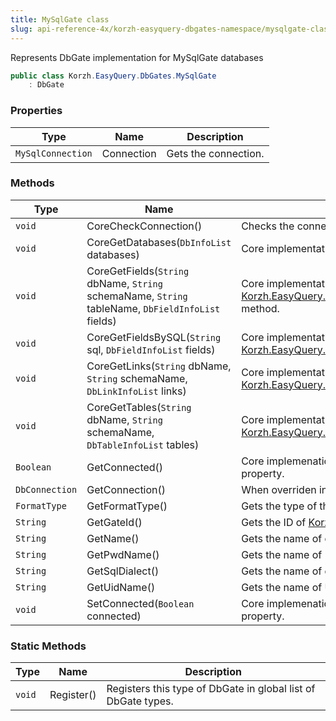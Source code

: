 ```yaml
---
title: MySqlGate class
slug: api-reference-4x/korzh-easyquery-dbgates-namespace/mysqlgate-class
---
```


Represents DbGate implementation for MySqlGate databases
```csharp
public class Korzh.EasyQuery.DbGates.MySqlGate
    : DbGate

```

### Properties

| Type | Name | Description | 
| --- | --- | --- | 
| `MySqlConnection` | Connection | Gets the connection. | 


### Methods

| Type | Name | Description | 
| --- | --- | --- | 
| `void` | CoreCheckConnection() | Checks the connection. | 
| `void` | CoreGetDatabases(`DbInfoList` databases) | Core implementation of [Korzh.EasyQuery.Db.DbGate.GetDatabases](//easyquery/docs/api-reference-4x/korzh-easyquery-db-namespace/dbgate-class) method. | 
| `void` | CoreGetFields(`String` dbName, `String` schemaName, `String` tableName, `DbFieldInfoList` fields) | Core implementation of [Korzh.EasyQuery.Db.DbGate.GetFields(System.String,System.String,System.String)](//easyquery/docs/api-reference-4x/korzh-easyquery-db-namespace/dbgate-class) method. | 
| `void` | CoreGetFieldsBySQL(`String` sql, `DbFieldInfoList` fields) | Core implementation of [Korzh.EasyQuery.Db.DbGate.GetFieldsBySQL(System.String)](//easyquery/docs/api-reference-4x/korzh-easyquery-db-namespace/dbgate-class) method. | 
| `void` | CoreGetLinks(`String` dbName, `String` schemaName, `DbLinkInfoList` links) | Core implementation of [Korzh.EasyQuery.Db.DbGate.GetLinks(System.String,System.String)](//easyquery/docs/api-reference-4x/korzh-easyquery-db-namespace/dbgate-class) method. | 
| `void` | CoreGetTables(`String` dbName, `String` schemaName, `DbTableInfoList` tables) | Core implementation of [Korzh.EasyQuery.Db.DbGate.GetTables(System.String,System.String)](//easyquery/docs/api-reference-4x/korzh-easyquery-db-namespace/dbgate-class) method. | 
| `Boolean` | GetConnected() | Core implemenation of "get" method of [Korzh.EasyQuery.Db.DbGate.Connected](//easyquery/docs/api-reference-4x/korzh-easyquery-db-namespace/dbgate-class) property. | 
| `DbConnection` | GetConnection() | When overriden in derived class, returns the connection | 
| `FormatType` | GetFormatType() | Gets the type of the format. | 
| `String` | GetGateId() | Gets the ID of [Korzh.EasyQuery.Db.DbGate](//easyquery/docs/api-reference-4x/korzh-easyquery-db-namespace/dbgate-class) type. | 
| `String` | GetName() | Gets the name of database gate. | 
| `String` | GetPwdName() | Gets the name of "password" attribute in connection string. | 
| `String` | GetSqlDialect() | Gets the name of default SQL dialect. | 
| `String` | GetUidName() | Gets the name of User ID attribute in connection string | 
| `void` | SetConnected(`Boolean` connected) | Core implemenation of "set" method of [Korzh.EasyQuery.Db.DbGate.Connected](//easyquery/docs/api-reference-4x/korzh-easyquery-db-namespace/dbgate-class) property. | 


### Static Methods

| Type | Name | Description | 
| --- | --- | --- | 
| `void` | Register() | Registers this type of DbGate in global list of DbGate types. |